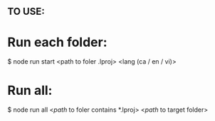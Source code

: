 ## TO USE:
# Run each folder:
$ node run start <path to foler .lproj> <path to target folder> <lang (ca / en / vi)>

# Run all:
$ node run all <*path* to foler contains *.lproj>  <*path* to target folder>